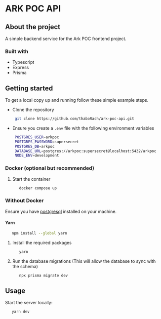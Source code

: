 # ARK POC API

## About the project

A simple backend service for the Ark POC frontend project.

### Built with

- Typescript
- Express
- Prisma

## Getting started

To get a local copy up and running follow these simple example steps.

- Clone the repository

  ```bash
   git clone https://github.com/thaboRach/ark-poc-api.git
  ```

- Ensure you create a `.env` file with the following environment variables

  ```bash
   POSTGRES_USER=arkpoc
   POSTGRES_PASSWORD=supersecret
   POSTGRES_DB=arkpoc
   DATABASE_URL=postgres://arkpoc:supersecret@localhost:5432/arkpoc
   NODE_ENV=development
  ```

### Docker (optional but recommended)

1. Start the container

   ```bash
      docker compose up
   ```

### Without Docker

Ensure you have [postgresql](https://www.postgresql.org/download/) installed on your machine.

#### Yarn

```bash
   npm install --global yarn
```

1. Install the required packages

   ```bash
      yarn
   ```

2. Run the database migrations (This will allow the database to sync with the schema)

   ```bash
      npx prisma migrate dev
   ```

## Usage

Start the server locally:

```bash
   yarn dev
```
